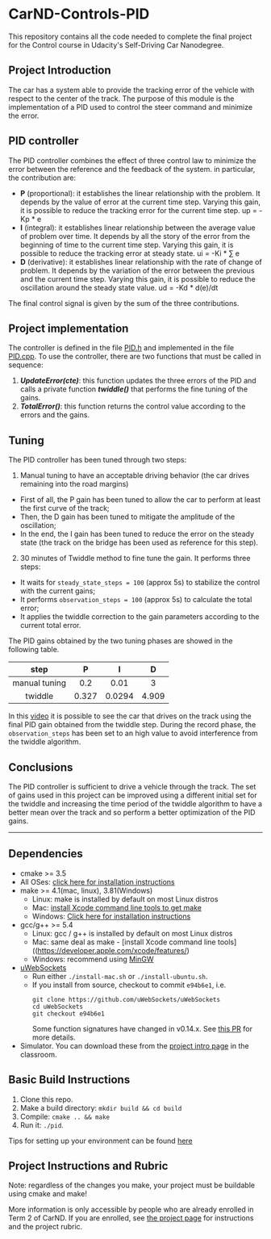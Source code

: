 # CarND-Controls-PID
This repository contains all the code needed to complete the final project for the Control course in Udacity's Self-Driving Car Nanodegree.

## Project Introduction
The car has a system able to provide the tracking error of the vehicle with respect to the center of the track. The purpose of this module is the implementation of a PID used to control the steer command and minimize the error.

## PID controller
The PID controller combines the effect of three control law to minimize the error between the reference and the feedback of the system. in particular, the contribution are:
* **P** (proportional): it establishes the linear relationship with the problem. It depends by the value of error at the current time step. Varying this gain, it is possible to reduce the tracking error for the current time step.
      up = -Kp * e
* **I** (integral): it establishes linear relationship between the average value of problem over time. It depends by all the story of the error from the beginning of time to the current time step. Varying this gain, it is possible to reduce the tracking error at steady state.
      ui = -Ki * ∑ e
* **D** (derivative): it establishes linear relationship with the rate of change of problem. It depends by the variation of the error between the previous and the current time step. Varying this gain, it is possible to reduce the oscillation around the steady state value.
      ud = -Kd * d(e)/dt

The final control signal is given by the sum of the three contributions.

## Project implementation
The controller is defined in the file [PID.h](./src/PID.h) and implemented in the file [PID.cpp](./src/PID.cpp).
To use the controller, there are two functions that must be called in sequence:
1. ***UpdateError(cte)***: this function updates the three errors of the PID and calls a private function ***twiddle()*** that performs the fine tuning of the gains.
2. ***TotalError()***: this function returns the control value according to the errors and the gains.

## Tuning
The PID controller has been tuned through two steps:
1. Manual tuning to have an acceptable driving behavior (the car drives remaining into the road margins)
  * First of all, the P gain has been tuned to allow the car to perform at least the first curve of the track;
  * Then, the D gain has been tuned to mitigate the amplitude of the oscillation;
  * In the end, the I gain has been tuned to reduce the error on the steady state (the track on the bridge has been used as reference for this step).


2. 30 minutes of Twiddle method to fine tune the gain. It performs three steps:
  * It waits for `steady_state_steps = 100` (approx 5s) to stabilize the control with the current gains;
  * It performs `observation_steps = 100` (approx 5s) to calculate the total error;
  * It applies the twiddle correction to the gain parameters according to the current total error.

The PID gains obtained by the two tuning phases are showed in the following table.

|    step     |  P  |  I   |  D  |
|:-----------:|:---:|:----:|:---:|
|manual tuning| 0.2 | 0.01 |  3  |
|   twiddle   |0.327|0.0294|4.909|

In this [video](./media/PID.mp4) it is possible to see the car that drives on the track using the final PID gain obtained from the twiddle step. During the record phase, the `observation_steps` has been set to an high value to avoid interference from the twiddle algorithm.

## Conclusions
The PID controller is sufficient to drive a vehicle through the track.
The set of gains used in this project can be improved using a different initial set for the twiddle and increasing the time period of the twiddle algorithm to have a better mean over the track and so perform a better optimization of the PID gains.

---

## Dependencies

* cmake >= 3.5
 * All OSes: [click here for installation instructions](https://cmake.org/install/)
* make >= 4.1(mac, linux), 3.81(Windows)
  * Linux: make is installed by default on most Linux distros
  * Mac: [install Xcode command line tools to get make](https://developer.apple.com/xcode/features/)
  * Windows: [Click here for installation instructions](http://gnuwin32.sourceforge.net/packages/make.htm)
* gcc/g++ >= 5.4
  * Linux: gcc / g++ is installed by default on most Linux distros
  * Mac: same deal as make - [install Xcode command line tools]((https://developer.apple.com/xcode/features/)
  * Windows: recommend using [MinGW](http://www.mingw.org/)
* [uWebSockets](https://github.com/uWebSockets/uWebSockets)
  * Run either `./install-mac.sh` or `./install-ubuntu.sh`.
  * If you install from source, checkout to commit `e94b6e1`, i.e.
    ```
    git clone https://github.com/uWebSockets/uWebSockets
    cd uWebSockets
    git checkout e94b6e1
    ```
    Some function signatures have changed in v0.14.x. See [this PR](https://github.com/udacity/CarND-MPC-Project/pull/3) for more details.
* Simulator. You can download these from the [project intro page](https://github.com/udacity/self-driving-car-sim/releases) in the classroom.

## Basic Build Instructions

1. Clone this repo.
2. Make a build directory: `mkdir build && cd build`
3. Compile: `cmake .. && make`
4. Run it: `./pid`.

Tips for setting up your environment can be found [here](https://classroom.udacity.com/nanodegrees/nd013/parts/40f38239-66b6-46ec-ae68-03afd8a601c8/modules/0949fca6-b379-42af-a919-ee50aa304e6a/lessons/f758c44c-5e40-4e01-93b5-1a82aa4e044f/concepts/23d376c7-0195-4276-bdf0-e02f1f3c665d)

## Project Instructions and Rubric

Note: regardless of the changes you make, your project must be buildable using
cmake and make!

More information is only accessible by people who are already enrolled in Term 2
of CarND. If you are enrolled, see [the project page](https://classroom.udacity.com/nanodegrees/nd013/parts/40f38239-66b6-46ec-ae68-03afd8a601c8/modules/f1820894-8322-4bb3-81aa-b26b3c6dcbaf/lessons/e8235395-22dd-4b87-88e0-d108c5e5bbf4/concepts/6a4d8d42-6a04-4aa6-b284-1697c0fd6562)
for instructions and the project rubric.
